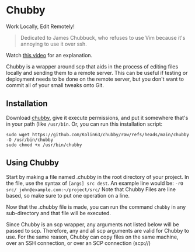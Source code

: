 # Chubby
Work Locally, Edit Remotely!

> Dedicated to James Chubbuck, who refuses to use Vim because it's annoying
> to use it over ssh.

Watch [this video](https://youtu.be/QOWwz68JaNU?si=iXZ76Cb4KYkja1Qe)
for an explanation.

Chubby is a wrapper around scp that aids in the process of editing
files locally and sending them to a remote server. This can be useful
if testing or deployment needs to be done on the remote server, but
you don't want to commit all of your small tweaks onto Git.

## Installation
Download [chubby](https://raw.githubusercontent.com/Kolin63/chubby/refs/heads/main/chubby),
give it execute permissions, and put it somewhere that's in your path (like
`/usr/bin`. Or, you can run this installation script:
```
sudo wget https://github.com/Kolin63/chubby/raw/refs/heads/main/chubby -O /usr/bin/chubby
sudo chmod +x /usr/bin/chubby
```

## Using Chubby
Start by making a file named .chubby in the root directory of your
project. In the file, use the syntax of `[args] src dest`. An
example line would be: `-rO src/ john@example.com:~/project/src/`
Note that Chubby Files are line based, so make sure to put one
operation on a line.

Now that the .chubby file is made, you can run the command `chubby` in
any sub-directory and that file will be executed.

Since Chubby is an scp wrapper, any arguments not listed below will be
passed to scp. Therefore, any and all scp arguments are valid for
Chubby to use. For the same reason, Chubby can copy files on the same
machine, over an SSH connection, or over an SCP connection (scp://)
